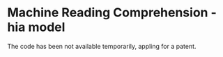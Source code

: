 # Machine Reading Comprehension - hia model

The code has been not available temporarily, appling for a patent.


